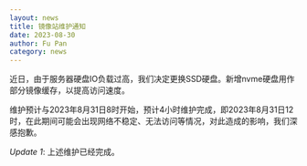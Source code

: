 ```yaml
---
layout: news
title: 镜像站维护通知
date: 2023-08-30
author: Fu Pan
category: news
---
```


近日，由于服务器硬盘IO负载过高，我们决定更换SSD硬盘。新增nvme硬盘用作部分镜像缓存，以提高访问速度。

维护预计与2023年8月31日8时开始，预计4小时维护完成，即2023年8月31日12时，在此期间可能会出现网络不稳定、无法访问等情况，对此造成的影响，我们深感抱歉。

*Update 1*: 上述维护已经完成。